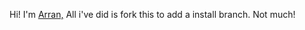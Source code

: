 Hi!
I'm [Arran,](github.com/epicinver)
All i've did is fork this to add a install branch.
Not much!

<!--
Hi Arran,

I fixed the Link to your Github Profile :)
-->
